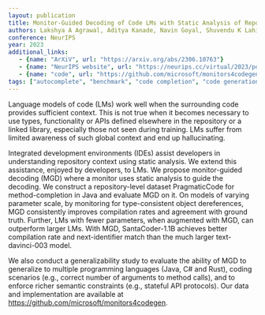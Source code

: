 ```yaml
---
layout: publication
title: Monitor-Guided Decoding of Code LMs with Static Analysis of Repository Context
authors: Lakshya A Agrawal, Aditya Kanade, Navin Goyal, Shuvendu K Lahiri, Sriram Rajamani
conference: NeurIPS
year: 2023
additional_links:
   - {name: "ArXiV", url: "https://arxiv.org/abs/2306.10763"}
   - {name: "NeurIPS website", url: "https://neurips.cc/virtual/2023/poster/70362"}
   - {name: "code", url: "https://github.com/microsoft/monitors4codegen"}
tags: ["autocomplete", "benchmark", "code completion", "code generation", "compilation", "completion", "dataset", "evaluation", "language model", "large language models", "program analysis", "static analysis", "tool"]
---
```

Language models of code (LMs) work well when the surrounding code provides sufficient context. This is not true when it becomes necessary to use types, functionality or APIs defined elsewhere in the repository or a linked library, especially those not seen during training. LMs suffer from limited awareness of such global context and end up hallucinating.

Integrated development environments (IDEs) assist developers in understanding repository context using static analysis. We extend this assistance, enjoyed by developers, to LMs. We propose monitor-guided decoding (MGD) where a monitor uses static analysis to guide the decoding. We construct a repository-level dataset PragmaticCode for method-completion in Java and evaluate MGD on it. On models of varying parameter scale, by monitoring for type-consistent object dereferences, MGD consistently improves compilation rates and agreement with ground truth. Further, LMs with fewer parameters, when augmented with MGD, can outperform larger LMs. With MGD, SantaCoder-1.1B achieves better compilation rate and next-identifier match than the much larger text-davinci-003 model.

We also conduct a generalizability study to evaluate the ability of MGD to generalize to multiple programming languages (Java, C# and Rust), coding scenarios (e.g., correct number of arguments to method calls), and to enforce richer semantic constraints (e.g., stateful API protocols). Our data and implementation are available at https://github.com/microsoft/monitors4codegen.

